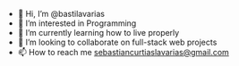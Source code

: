 - 👋 Hi, I’m @bastilavarias
- 👀 I’m interested in Programming
- 🌱 I’m currently learning how to live properly
- 💞️ I’m looking to collaborate on full-stack web projects
- 📫 How to reach me sebastiancurtiaslavarias@gmail.com

<!---
bastilavarias/bastilavarias is a ✨ special ✨ repository because its `README.md` (this file) appears on your GitHub profile.
You can click the Preview link to take a look at your changes.
--->
